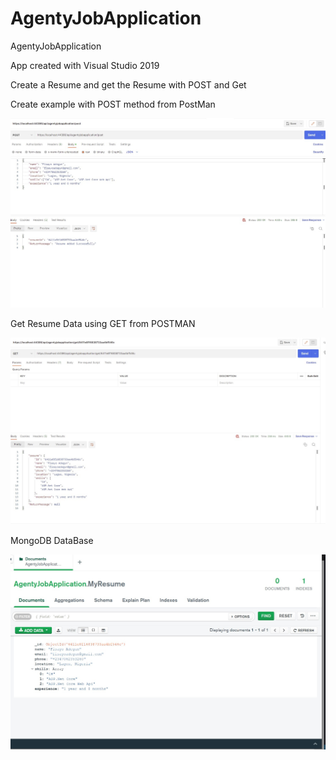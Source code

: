 # AgentyJobApplication
AgentyJobApplication

App created with Visual Studio 2019

Create a Resume and get the Resume with POST and Get

Create example with POST method from PostMan

![Resume Post](CreateResume.JPG)

Get Resume Data using GET from POSTMAN

![RGet Get](GetResume.JPG)

MongoDB DataBase 

![MongoDataBase](MongoDb.JPG)
